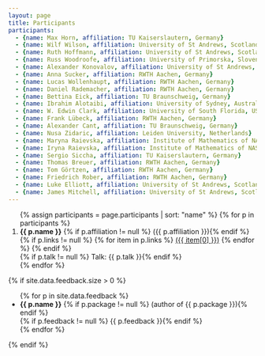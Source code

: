 ```yaml
---
layout: page
title: Participants
participants:
  - {name: Max Horn, affiliation: TU Kaiserslautern, Germany}
  - {name: Wilf Wilson, affiliation: University of St Andrews, Scotland}
  - {name: Ruth Hoffmann, affiliation: University of St Andrews, Scotland}
  - {name: Russ Woodroofe, affiliation: University of Primorska, Slovenia}
  - {name: Alexander Konovalov, affiliation: University of St Andrews, Scotland}
  - {name: Anna Sucker, affiliation: RWTH Aachen, Germany}
  - {name: Lucas Wollenhaupt, affiliation: RWTH Aachen, Germany}
  - {name: Daniel Rademacher, affiliation: RWTH Aachen, Germany}
  - {name: Bettina Eick, affiliation: TU Braunschweig, Germany}
  - {name: Ibrahim Alotaibi, affiliation: University of Sydney, Australia}
  - {name: W. Edwin Clark, affiliation: University of South Florida, USA}
  - {name: Frank Lübeck, affiliation: RWTH Aachen, Germany}
  - {name: Alexander Cant, affiliation: TU Braunschweig, Germany}
  - {name: Nusa Zidaric, affiliation: Leiden University, Netherlands}
  - {name: Maryna Raievska, affiliation: Institute of Mathematics of NAS of Ukraine, Kyiv, Ukraine}
  - {name: Iryna Raievska, affiliation: Institute of Mathematics of NAS of Ukraine, Kyiv, Ukraine}
  - {name: Sergio Siccha, affiliation: TU Kaiserslautern, Germany}
  - {name: Thomas Breuer, affiliation: RWTH Aachen, Germany}
  - {name: Tom Görtzen, affiliation: RWTH Aachen, Germany}
  - {name: Friedrich Rober, affiliation: RWTH Aachen, Germany}
  - {name: Luke Elliott, affiliation: University of St Andrews, Scotland}
  - {name: James Mitchell, affiliation: University of St Andrews, Scotland}
---
```


<ol>{% assign participants = page.participants | sort: "name" %}
{% for p in participants %}
  <li>
    <strong>{{ p.name }}</strong>
    {% if p.affiliation != null %} ({{ p.affiliation }}){% endif %}
    {% if p.links != null %}
        {% for item in p.links %}
            <a href="{{ item[1] }}">({{ item[0] }})</a>
        {% endfor %}
    {% endif %}
    <br/>
      {% if p.talk != null %} Talk: {{ p.talk }}{% endif %}
  </li>
{% endfor %}
</ol>

{% if site.data.feedback.size > 0 %}

<ul>
{% for p in site.data.feedback %}
  <li>
    <strong>{{ p.name }}</strong>
    {% if p.package != null %} (author of {{ p.package }}){% endif %}
    <br/>
    {% if p.feedback != null %} {{ p.feedback }}{% endif %}
  </li>
{% endfor %}
</ul>

{% endif %}
